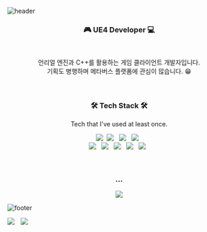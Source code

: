 ![header](https://capsule-render.vercel.app/api?type=waving&color=gradient&customColorList=2&height=230&section=header&text=Hi!%20%20There👋&animation=fadeIn&desc=I'm%20Minsu%20Kim.&descSize=15&descAlign=85&fontAlign=75&fontAlignY=35&fontSize=60&fontColor=FFFEB5)
<h3 align="center"><b> 🎮 UE4 Developer 💻 </b></h3>
</br>
<p align="center">
언리얼 엔진과 C++를 활용하는 게임 클라이언트 개발자입니다.
   </br>
기획도 병행하며 메타버스 플랫폼에 관심이 많습니다. 😁
</br>
</br>
</br>
<h3 align="center"><b>🛠 Tech Stack 🛠</b></h3>
<p align="center">
Tech that I've used at least once.
</br>
<p align="center">
 <img src="https://img.shields.io/badge/Python-3766AB?style=flat-square&logo=Python&logoColor=white"/></a>&nbsp 
<img src="https://img.shields.io/badge/c++-00599C?style=flat-square&logo=c%2B%2B&logoColor=white"/></a> &nbsp 
<img src="https://img.shields.io/badge/Unreal%20Engine-0E1128?style=flat-square&logo=UnrealEngine&logoColor=white"/></a> &nbsp
<img src="https://img.shields.io/badge/Arduino-00979D?style=flat-square&logo=Arduino&logoColor=white"/></a> &nbsp
</br>
<img src="https://img.shields.io/badge/Swift-F05138?style=flat-square&logo=Swift&logoColor=white"/></a> &nbsp
<img src="https://img.shields.io/badge/Linux-FCC624?style=flat-square&logo=Linux&logoColor=white"/></a> &nbsp
<img src="https://img.shields.io/badge/HTML5-E34F26?style=flat-square&logo=HTML5&logoColor=white"/></a> &nbsp
<img src="https://img.shields.io/badge/OpenCV-5C3EE8?style=flat-square&logo=OpenCV&logoColor=white"/></a> &nbsp
<img src="https://img.shields.io/badge/Amazon AWS-232F3E?style=flat-square&logo=Amazon%20AWS&logoColor=white"/></a> &nbsp</p>
</br>
<h3 align="center"><b>... </b></h3>
<p align="center">
<a href="https://instagram.com/keemminxu">
    <img 
        src="http://img.shields.io/badge/-Instagram-black?style=flat&logo=Instagram&link=https://instagram.com/keemminxu"
        style="height : auto; margin-left : 10px; margin-right : 10px;"/>
</a>

![footer](https://capsule-render.vercel.app/api?section=footer&type=waving&color=gradient&customColorList=2&height=230&animation=fadeIn)
   
   <div>
   <img src="https://hits.seeyoufarm.com/api/count/incr/badge.svg?url=https%3A%2F%2Fgithub.com%2Fkeemminxu&count_bg=%233C94D7&title_bg=%23464D07&icon=github.svg&icon_color=%23E7E7E7&title=hits&edge_flat=false"/>
    <img 
        src="https://img.shields.io/github/followers/keemminxu?label=My%20Followers&style=social"
        style="height : auto; margin-left : 10px; margin-right : 10px;"/>
</div>

